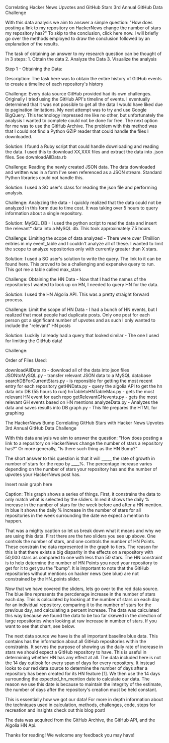 Correlating Hacker News Upvotes and GitHub Stars
3rd Annual GitHub Data Challenge

With this data analysis we aim to answer a simple question: "How does posting a link to my repository on HackerNews change the number of stars my repository has?"
To skip to the conclusion, click here now.
I will briefly go over the methods employed to draw the conclusion followed by an explanation of the results.

The task of obtaining an answer to my research question can be thought of in 3 steps: 1. Obtain the data 2. Analyze the Data 3. Visualize the analysis

Step 1 - Obtaining the Data:

Description: The task here was to obtain the entire history of GitHub events to create a timeline of each repository's history

Challenge: Every data source GitHub provided had its own challenges. Originally I tried using the GitHub API's timeline of events. I eventually determined that it was not possible to get all the data I would have liked due to pagination limitations. My next attempt was to try and use Google BigQuery. This technology impressed me like no other, but unfortunately the analysis I wanted to complete could not be done for free. The next option for me was to use the GitHub Archive. The problem with this method was that I could not find a Python GZIP reader that could handle the files I downloaded. 

Solution: I found a Ruby script that could handle downloading and reading the data. I used this to download XX,XXX files and extract the data into .json files. See downloadAllData.rb


Challenge: Reading the newly created JSON data. The data downloaded and written was in a form I've seen referenced as a JSON stream. Standard Python libraries could not handle this.

Solution: I used a SO user's class for reading the json file and performing analysis.


Challenge: Analyzing the data - I quickly realized that the data could not be analyzed in this form due to time cost. It was taking over 5 hours to query information about a single repository. 

Solution: MySQL DB - I used the python script to read the data and insert the relevant* data into a MySQL db. This took approximately 7.5 hours


Challenge: Limiting the scope of data analyzed - There were over 17million entries in my event_table and I couldn't analyze all of these. I wanted to limit the scope to analyze repositories only with currently greater than X stars. 

Solution: I used a SO user's solution to write the query. The link to it can be found here. This proved to be a challenging and expensive query to run. This got me a table called max_stars


Challenge: Obtaining the HN Data - Now that I had the names of the repositories I wanted to look up on HN, I needed to query HN for the data.

Solution: I used the HN Algolia API. This was a pretty straight forward process.


Challenge: Limit the scope of HN Data - I had a bunch of HN events, but I realized that most people had duplicate posts. Only one post for each person got a significant number of upvotes and as such I only wanted to include the "relevant" HN posts

Solution: Luckily I already had a query that looked similar - The one I used for limiting the GitHub data!


Challenge: 







Order of Files Used:

downloadAllData.rb 			-	download all of the data into json files
JSONtoMySQL.py 				- 	transfer relevant JSON data to a MySQL database
searchDBForCurrentStars.py 	- 	is reponsible for getting the most recent entry for each repository
getHNData.py 				-	query the algolia API to get the hn data into DB (55 hours to run)
hnTabletoHNTableMax.py		- 	gets the most relevant HN event for each repo
getRelevantGHevents.py 		- 	gets the most relevant GH events based on HN mentions
analyzeData.py 				- 	Analyzes the data and saves results into DB
graph.py 					-	This file prepares the HTML for graphing






The HackerNews Bump
Correlating GitHub Stars with Hacker News Upvotes
3rd Annual GitHub Data Challenge

With this data analysis we aim to answer the question: "How does posting a link to a repository on HackerNews change the number of stars a repository has?"
Or more generally, "Is there such thing as the HN Bump?"


The short answer to this question is that it will _____ the rate of growth in number of stars for the repo by ____%. The percentage increase varies depending on the number of stars your repository has and the number of upvotes your HackerNews post has.

Insert main graph here


Caption: This graph shows a series of things. First, it constrains the data to only match what is selected by the sliders. In red it shows the daily % increase in the number of stars for the week before and after a HN mention. In blue it shows the daily % increase in the number of stars for all repositories in the week surrounding the date we expect a mention to happen.

That was a mighty caption so let us break down what it means and why we are using this data. First there are the two sliders you see up above. One controls the number of stars, and one controls the number of HN Points. These constrain the data represented in the graph to tiers. The reason for this is that there exists a big disparity in the effects on a repository with 50,000 stars as compared to one with less than 50 stars. The HN constraint is to help determine the number of HN Points you need your repository to get for it to get you the "bump". It is important to note that the GitHub repositories without mentions on hacker news (see blue) are not constrained by the HN_points slider.

Now that we have covered the sliders, lets go over to the red data source. The blue line represents the percdenage increase in the number of stars each day. This is calculated by looking at the number of stars on each day for an individual repository, comparing it to the number of stars for the previous day, and calculating a percent increase. The data was calculated this way because we found the data to be too far skewed in the direction of large repositories when looking at raw increase in number of stars. If you want to see that chart, see below.

The next data source we have is the all important baseline blue data. This contains has the information about all GitHub repositories within the constraints. It serves the purpose of showing us the daily rate of increase in stars we should expect a GitHub repository to have. This is useful in determining whether HN has any effect at all. The data included here is not the 14 day outlook for every span of days for every repository. It instead looks to our red data source to determine the number of days after a repository has been created for its HN feature [1]. We then use the 14 days surrounding the expected_hn_mention date to calculate our data. The reason we use this date is because to maintain the integrity of the estimate, the number of days after the repository's creation must be held constant.

This is essentially how we got our data! For more in depth information about the techniques used in calculation, methods, challenges, code, steps for recreation and insights check out this blog post!

The data was acquired from the GitHub Archive, the GitHub API, and the Algolia HN Api.

Thanks for reading! We welcome any feedback you may have!